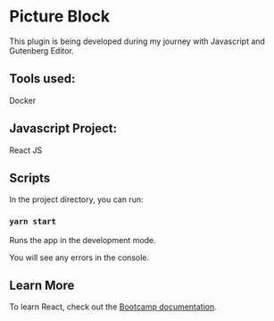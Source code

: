 # Picture Block

This plugin is being developed during my journey with Javascript and Gutenberg Editor.

## Tools used:
  
Docker

 ## Javascript Project:
 
React JS

## Scripts

In the project directory, you can run:

### `yarn start`

Runs the app in the development mode.<br />

You will see any errors in the console.

## Learn More

To learn React, check out the [Bootcamp documentation](https://rocketseat.com.br).
